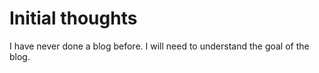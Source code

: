 # Initial thoughts
I have never done a blog before.  I will need to understand the goal of the blog.
